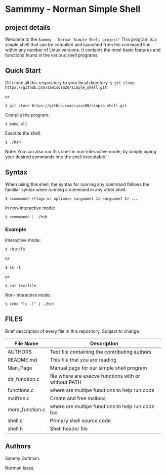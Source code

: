 # Sammmy - Norman Simple Shell

## project details
Welcome to the `Sammmy - Norman Simple Shell project!` This program is a simple shell that can be compiled and launched from the command line within any number of Linux versions. It contains the most basic features and functions found in the various shell programs.

## Quick Start

Git clone all this respository to your local directory.
`$ git clone https://github.com/samisosa20/simple_shell.git`

or

`$ git clone https://github.com/isaza00/simple_shell.git`

Compile the program.

`$ make all`

Execute the shell.

`$ ./hsh`

Note: You can also run this shell in non-interactive mode, by simply piping your desired commands into the shell executable.

## Syntax

When using this shell, the syntax for running any command follows the familiar syntax when running a command in any other shell:

`$ <command> <flags or options> <argument 1> <argument 2> ...`

In non-interactive mode:

`$ <command> | ./hsh`

### Example

Interactive mode:

`$ /bin/ls`

or

`$ ls -l`

or

`$ cat textfile`

Non-interactive mode:

`$ echo "ls -l" | ./hsh`

## FILES

Brief description of every file in this repository. Subject to change.

| **File Name**| **Description**|
| ----- | ---- |
| AUTHORS | Text file containing the contributing authors |
| README.md | This file that you are reading |
| Man_Page | Manual page for our simple shell program |
| dir_function.c | file where are execve functions with or without PATH |
| functions.c | where are multipe functions to help run code |
| malfree.c | Create and free mallocs |
| more_function.c | where are multipe functions to help run code too |
| shell.c | Primary shell source code |
| shell.h | Shell header file |

## Authors

Sammy Guttman.

Norman Isaza.